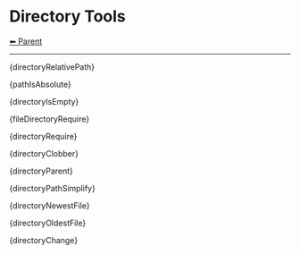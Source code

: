 # Directory Tools

<!-- TEMPLATE header 2 -->
[⬅ Parent ](../index.md)
<hr />

{directoryRelativePath}

{pathIsAbsolute}

{directoryIsEmpty}

{fileDirectoryRequire}

{directoryRequire}

{directoryClobber}

{directoryParent}

{directoryPathSimplify}

{directoryNewestFile}

{directoryOldestFile}

{directoryChange}

